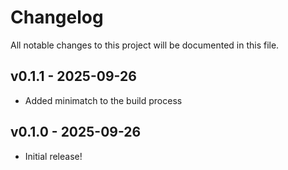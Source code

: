 # Changelog

All notable changes to this project will be documented in this file.

## v0.1.1 - 2025-09-26

- Added minimatch to the build process

## v0.1.0 - 2025-09-26

- Initial release!
